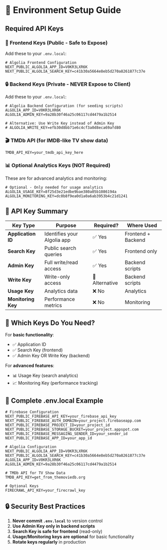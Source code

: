 # 🔧 Environment Setup Guide

## Required API Keys

### 📱 **Frontend Keys (Public - Safe to Expose)**
Add these to your `.env.local`:

```env
# Algolia Frontend Configuration
NEXT_PUBLIC_ALGOLIA_APP_ID=V0KR3LXR6K
NEXT_PUBLIC_ALGOLIA_SEARCH_KEY=c41b30a5664e8eb5d270a8261877c37e
```

### 🔒 **Backend Keys (Private - NEVER Expose to Client)**
Add these to your `.env.local`:

```env
# Algolia Backend Configuration (for seeding scripts)
ALGOLIA_APP_ID=V0KR3LXR6K
ALGOLIA_ADMIN_KEY=9a28b30f46a25c06117cd4479a1b2514

# Alternative: Use Write Key instead of Admin Key
# ALGOLIA_WRITE_KEY=efb30d8bb71e6c4cf3a0d8eca69afd80
```

### 🎬 **TMDb API (for IMDB-like TV show data)**
```env
TMDB_API_KEY=your_tmdb_api_key_here
```

### 📊 **Optional Analytics Keys (NOT Required)**
These are for advanced analytics and monitoring:

```env
# Optional - Only needed for usage analytics
ALGOLIA_USAGE_KEY=8f25d3e21edbe9bae380a05b1086194a
ALGOLIA_MONITORING_KEY=dc0b8f9ea0d1a0a6ab3953b4c21d1241
```

## 🔑 **API Key Summary**

| Key Type | Purpose | Required? | Where Used |
|----------|---------|-----------|------------|
| **Application ID** | Identifies your Algolia app | ✅ Yes | Frontend + Backend |
| **Search Key** | Public search queries | ✅ Yes | Frontend only |
| **Admin Key** | Full write/read access | ✅ Yes | Backend scripts |
| **Write Key** | Write-only access | 🔄 Alternative | Backend scripts |
| **Usage Key** | Analytics data | ❌ No | Analytics |
| **Monitoring Key** | Performance metrics | ❌ No | Monitoring |

## 🎯 **Which Keys Do You Need?**

For **basic functionality**:
- ✅ Application ID
- ✅ Search Key (frontend)
- ✅ Admin Key OR Write Key (backend)

For **advanced features**:
- 📊 Usage Key (search analytics)
- 📈 Monitoring Key (performance tracking)

## 🚀 **Complete .env.local Example**

```env
# Firebase Configuration
NEXT_PUBLIC_FIREBASE_API_KEY=your_firebase_api_key
NEXT_PUBLIC_FIREBASE_AUTH_DOMAIN=your_project.firebaseapp.com
NEXT_PUBLIC_FIREBASE_PROJECT_ID=your_project_id
NEXT_PUBLIC_FIREBASE_STORAGE_BUCKET=your_project.appspot.com
NEXT_PUBLIC_FIREBASE_MESSAGING_SENDER_ID=your_sender_id
NEXT_PUBLIC_FIREBASE_APP_ID=your_app_id

# Algolia Configuration
NEXT_PUBLIC_ALGOLIA_APP_ID=V0KR3LXR6K
NEXT_PUBLIC_ALGOLIA_SEARCH_KEY=c41b30a5664e8eb5d270a8261877c37e
ALGOLIA_APP_ID=V0KR3LXR6K
ALGOLIA_ADMIN_KEY=9a28b30f46a25c06117cd4479a1b2514

# TMDb API for TV Show Data
TMDB_API_KEY=get_from_themoviedb.org

# Optional Keys
FIRECRAWL_API_KEY=your_firecrawl_key
```

## 🔒 **Security Best Practices**

1. **Never commit `.env.local`** to version control
2. **Use Admin Key only in backend scripts**
3. **Search Key is safe for frontend** (read-only)
4. **Usage/Monitoring keys are optional** for basic functionality
5. **Rotate keys regularly** in production 